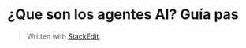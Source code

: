

# ¿Que son los agentes AI? Guía pas
> Written with [StackEdit](https://stackedit.io/).
<!--stackedit_data:
eyJoaXN0b3J5IjpbLTIxMTM0NjY0MV19
-->